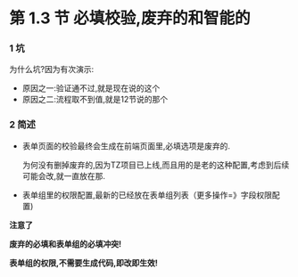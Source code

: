 # 第 1.3 节 必填校验,废弃的和智能的

### 1 坑

为什么坑?因为有次演示:

- 原因之一:验证通不过,就是现在说的这个
- 原因之二:流程取不到值,就是12节说的那个

### 2 简述

- 表单页面的校验最终会生成在前端页面里,必填选项是废弃的.

  为何没有删掉废弃的,因为TZ项目已上线,而且用的是老的这种配置,考虑到后续可能会改,就一直放在那.

- 表单组里的权限配置,最新的已经放在表单组列表（更多操作=》字段权限配置)

**注意了**

**废弃的必填和表单组的必填冲突!**

**表单组的权限,不需要生成代码,即改即生效!**



